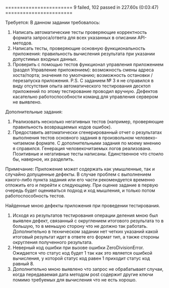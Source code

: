 ======================= 9 failed, 102 passed in 227.60s (0:03:47) =======================



Требуется:
В данном задании требовалось:
1.	Написать автоматические тесты проверяющие корректность формата запроса/ответа для всех указанных в описании API-методов.
2.	Написать тесты, проверяющие основную функциональность приложения: правильность вычисления результата при указании допустимых входных данных.
3.	Проверить с помощью тестов функционал управления приложением (раздел Управление приложением): возможность смены адреса хоста/порта; значения по умолчанию; возможность остановки / перезапуска приложения.
P.S. С заданием № 3 я не справился в виду отсутствия опыта автоматического тестирования десктоп приложений по этому тестирование проводил вручную. Дефектов касательно работоспособности команд для управления сервером не выявлено.

Дополнительные задания:
1.	Реализовать несколько негативных тестов (например, проверяющие правильность возвращаемых кодов ошибок).
2.	Предоставить автоматически сгенерированный отчет о результатах выполнения тестов основного задания в произвольном человеко-читаемом формате.
С дополнительными задания по моему мнению я справился. Генерация человекочитаемых логов реализована. Позитивные и негативные тесты написаны. Единственное что стоило бы, наверное, их разделить.
 
Примечание: Приложение может содержать как умышленные, так и случайно допущенные дефекты. В случае проблем с выполнением какого-либо пункта задания или его части рекомендуется временно отложить его и перейти к следующему. При оценке задание в первую очередь будет оцениваться подход и ход мышления, и только потом работоспособность тестов.

Найденные мною дефекты приложения при проведении тестирования. 
1.	Исходя из результатов тестирования операции деления мною был выявлен дефект, связанный с округлением итогового результата то в большую, то в меньшую сторону что не должно так работать. Дополнительно в техническом задании нет четких указаний какой итоговый результат идет в ответе его формат тип, а также стороны округления полученного результата.
2.	Неверный код ошибки при вызове ошибки ZeroDivisionError. Ожидается что статус код будет 1 так как это является ошибкой вычисления, у которой статус код равен 1 приходит статус код равный 8.
3.	Дополнительно мною выявлено что запрос не обрабатывает случаи, когда передаваемая дата методом post содержит другие ключи помимо требуемых для вычисления что не есть хорошо.
